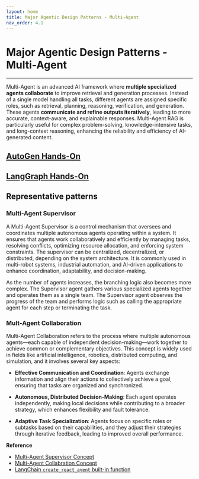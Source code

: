 ```yaml
---
layout: home
title: Major Agentic Design Patterns - Multi-Agent
nav_order: 4.1
---
```


# Major Agentic Design Patterns - Multi-Agent
---

Multi-Agent is an advanced AI framework where **multiple specialized agents collaborate** to improve retrieval and generation processes. Instead of a single model handling all tasks, different agents are assigned specific roles, such as retrieval, planning, reasoning, verification, and generation. These agents **communicate and refine outputs iteratively**, leading to more accurate, context-aware, and explainable responses. Multi-Agent RAG is particularly useful for complex problem-solving, knowledge-intensive tasks, and long-context reasoning, enhancing the reliability and efficiency of AI-generated content.


## [AutoGen Hands-On](./AutoGen)

## [LangGraph Hands-On](./LangGraph)

## Representative patterns

### Multi-Agent Supervisor

A Multi-Agent Supervisor is a control mechanism that oversees and coordinates multiple autonomous agents operating within a system. It ensures that agents work collaboratively and efficiently by managing tasks, resolving conflicts, optimizing resource allocation, and enforcing system constraints. The supervisor can be centralized, decentralized, or distributed, depending on the system architecture. It is commonly used in multi-robot systems, industrial automation, and AI-driven applications to enhance coordination, adaptability, and decision-making.

As the number of agents increases, the branching logic also becomes more complex. The Supervisor agent gathers various specialized agents together and operates them as a single team. The Supervisor agent observes the progress of the team and performs logic such as calling the appropriate agent for each step or terminating the task.

### Mult-Agent Collaboration

Multi-Agent Collaboration refers to the process where multiple autonomous agents—each capable of independent decision-making—work together to achieve common or complementary objectives. This concept is widely used in fields like artificial intelligence, robotics, distributed computing, and simulation, and it involves several key aspects:

- **Effective Communication and Coordination**:
Agents exchange information and align their actions to collectively achieve a goal, ensuring that tasks are organized and synchronized.

- **Autonomous, Distributed Decision-Making**:
Each agent operates independently, making local decisions while contributing to a broader strategy, which enhances flexibility and fault tolerance.

- **Adaptive Task Specialization**:
Agents focus on specific roles or subtasks based on their capabilities, and they adjust their strategies through iterative feedback, leading to improved overall performance.


**Reference**
- [Multi-Agent Supervisor Concept](https://langchain-ai.github.io/langgraph/concepts/multi_agent/#supervisor)  
- [Multi-Agent Collabration Concept](https://langchain-ai.github.io/langgraph/concepts/multi_agent/#network) 
- [LangChain `create_react_agent` built-in function](https://langchain-ai.github.io/langgraph/reference/prebuilt/#langgraph.prebuilt.chat_agent_executor.create_react_agent)